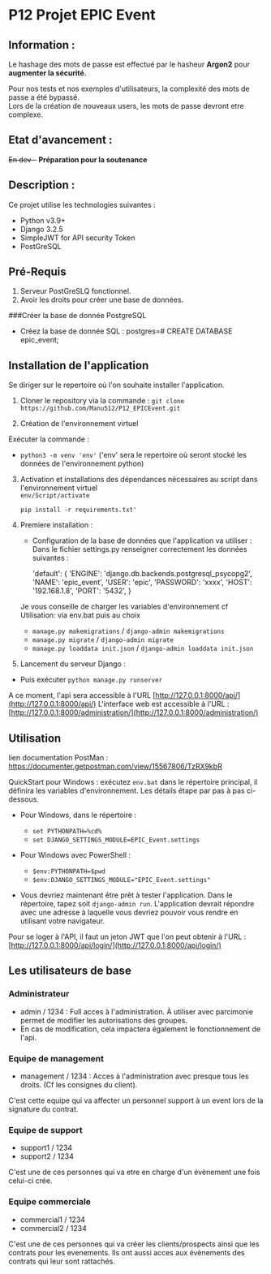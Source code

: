 # __P12 Projet EPIC Event__

## Information :
Le hashage des mots de passe est effectué par le hasheur **Argon2** pour **augmenter la sécurité.**

Pour nos tests et nos exemples d'utilisateurs, la complexité des mots de passe a été bypassé.  
Lors de la création de nouveaux users, les mots de passe devront etre complexe.


## Etat d'avancement :

~~En dev -~~ **Préparation pour la soutenance**

## Description :

Ce projet utilise les technologies suivantes :

* Python v3.9+
* Django 3.2.5
* SimpleJWT for API security Token
* PostGreSQL
    
## Pré-Requis
1. Serveur PostGreSLQ fonctionnel.
2. Avoir les droits pour créer une base de données.

###Créer la base de donnée PostgreSQL
* Créez la base de donnée SQL : postgres=# CREATE DATABASE epic_event;

## Installation de l'application
Se diriger sur le repertoire où l'on souhaite installer l'application.
1. Cloner le repository via la commande : 
`git clone https://github.com/Manu512/P12_EPICEvent.git`

  
2. Création de l'environnement virtuel

Exécuter la commande :
* `python3 -m venv 'env'` ('env' sera le repertoire où seront stocké les données de l'environnement python)
  
3. Activation et installations des dépendances nécessaires au script dans l'environnement virtuel   
   `env/Script/activate`
   
   `pip install -r requirements.txt'`


4. Premiere installation :
    * Configuration de la base de données que l'application va utiliser :
Dans le fichier settings.py renseigner correctement les données suivantes : 
      

        'default': {
                'ENGINE':   'django.db.backends.postgresql_psycopg2',
                'NAME':     'epic_event',
                'USER':     'epic',
                'PASSWORD': 'xxxx',
                'HOST':     '192.168.1.8',
                'PORT':     '5432',
        }


   Je vous conseille de charger les variables d'environnement cf Utilisation: via env.bat
   puis au choix  
   * `manage.py makemigrations` / `django-admin makemigrations`  
   * `manage.py migrate` / `django-admin migrate` 
   * `manage.py loaddata init.json` / `django-admin loaddata init.json` 


5. Lancement du serveur Django :
* Puis exécuter `python manage.py runserver`

A ce moment, l'api sera accessible à l'URL [http://127.0.0.1:8000/api/](http://127.0.0.1:8000/api/)
L'interface web est accessible à l'URL : [http://127.0.0.1:8000/administration/](http://127.0.0.1:8000/administration/)

## Utilisation


lien documentation PostMan : https://documenter.getpostman.com/view/15567806/TzRX9kbR

  QuickStart pour Windows : exécutez `env.bat` dans le répertoire principal, il définira les variables d'environnement. Les détails étape par 
  pas à pas ci-dessous.

  - Pour Windows, dans le répertoire : 
    - `set PYTHONPATH=%cd%` 
    - `set DJANGO_SETTINGS_MODULE=EPIC_Event.settings` 
  - Pour Windows avec PowerShell : 
    - `$env:PYTHONPATH=$pwd` 
    - `$env:DJANGO_SETTINGS_MODULE="EPIC_Event.settings"` 

- Vous devriez maintenant être prêt à tester l'application. Dans le répertoire, tapez soit <code>django-admin run</code>.
L'application devrait répondre avec une adresse à laquelle vous devriez pouvoir vous rendre en utilisant votre navigateur.
  
Pour se loger à l'API, il faut un jeton JWT que l'on peut obtenir à l'URL :  [http://127.0.0.1:8000/api/login/](http://127.0.0.1:8000/api/login/)


## Les utilisateurs de base
### Administrateur

- admin / 1234 : Full acces à l'administration. À utiliser avec parcimonie permet de modifier les autorisations des groupes.
- En cas de modification, cela impactera également le fonctionnement de l'api.

### Equipe de management

- management / 1234 : Acces à l'administration avec presque tous les droits. (Cf les consignes du client).

C'est cette equipe qui va affecter un personnel support à un event lors de la signature du contrat.

### Equipe de support

- support1 / 1234 
- support2 / 1234  

C'est une de ces personnes qui va etre en charge d'un évènement une fois celui-ci crée.

### Equipe commerciale

- commercial1 / 1234  
- commercial2 / 1234  

C'est une de ces personnes qui va créer les clients/prospects ainsi que les contrats pour les evenements.
Ils ont aussi acces aux évènements des contrats qui leur sont rattachés.